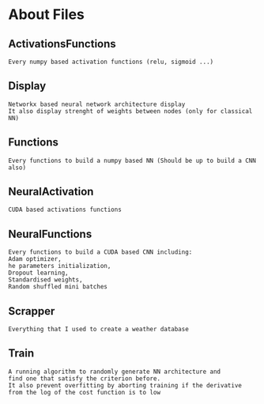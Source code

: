 # About Files

## ActivationsFunctions
    Every numpy based activation functions (relu, sigmoid ...)

## Display
    Networkx based neural network architecture display
    It also display strenght of weights between nodes (only for classical NN)

## Functions
    Every functions to build a numpy based NN (Should be up to build a CNN also)

## NeuralActivation
    CUDA based activations functions

## NeuralFunctions
    Every functions to build a CUDA based CNN including:
    Adam optimizer, 
    he parameters initialization,
    Dropout learning,
    Standardised weights,
    Random shuffled mini batches

## Scrapper
    Everything that I used to create a weather database

## Train
    A running algorithm to randomly generate NN architecture and 
    find one that satisfy the criterion before.
    It also prevent overfitting by aborting training if the derivative 
    from the log of the cost function is to low
